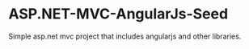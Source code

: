 ASP.NET-MVC-AngularJs-Seed
==========================

Simple asp.net mvc project that includes angularjs and other libraries.
